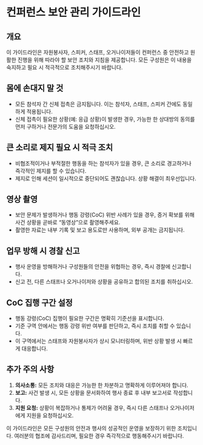 # 컨퍼런스 보안 관리 가이드라인

## 개요

이 가이드라인은 자원봉사자, 스피커, 스태프, 오거나이저들이 컨퍼런스 중 안전하고 원활한 진행을 위해 따라야 할 보안 조치와 지침을 제공합니다. 모든 구성원은 이 내용을 숙지하고 필요 시 적극적으로 조치해주시기 바랍니다.

## **몸에 손대지 말 것**

- 모든 참석자 간 신체 접촉은 금지됩니다. 이는 참석자, 스태프, 스피커 간에도 동일하게 적용됩니다.
- 신체 접촉이 필요한 상황(예: 응급 상황)이 발생한 경우, 가능한 한 상대방의 동의를 먼저 구하거나 전문가의 도움을 요청하십시오.

## **큰 소리로 제지 필요 시 적극 조치**

- 비협조적이거나 부적절한 행동을 하는 참석자가 있을 경우, 큰 소리로 경고하거나 즉각적인 제지를 할 수 있습니다.
- 제지로 인해 세션이 일시적으로 중단되어도 괜찮습니다. 상황 해결이 최우선입니다.

## **영상 촬영**

- 보안 문제가 발생하거나 행동 강령(CoC) 위반 사례가 있을 경우, 증거 확보를 위해 사건 상황을 곧바로 “동영상”으로 촬영해주세요.
- 촬영한 자료는 내부 기록 및 보고 용도로만 사용하며, 외부 공개는 금지됩니다.

## **업무 방해 시 경찰 신고**

- 행사 운영을 방해하거나 구성원들의 안전을 위협하는 경우, 즉시 경찰에 신고합니다.
- 신고 전, 다른 스태프나 오거나이저와 상황을 공유하고 합의된 조치를 취하십시오.

## **CoC 집행 구간 설정**

- 행동 강령(CoC) 집행이 필요한 구간은 명확히 기준선을 표시합니다.
- 기준 구역 안에서는 행동 강령 위반 여부를 판단하고, 즉시 조치를 취할 수 있습니다.
- 이 구역에서는 스태프와 자원봉사자가 상시 모니터링하며, 위반 상황 발생 시 빠르게 대응합니다.

## **추가 주의 사항**

1. **의사소통:** 모든 조치와 대응은 가능한 한 차분하고 명확하게 이루어져야 합니다.
2. **보고:** 사건 발생 시, 모든 상황을 문서화하여 행사 종료 후 내부 보고서로 작성합니다.
3. **지원 요청:** 상황이 복잡하거나 통제가 어려울 경우, 즉시 다른 스태프나 오거나이저에게 지원을 요청하십시오.

이 가이드라인은 모든 구성원의 안전과 행사의 성공적인 운영을 보장하기 위한 조치입니다. 여러분의 협조에 감사드리며, 필요한 경우 즉각적으로 행동해주시기 바랍니다.
